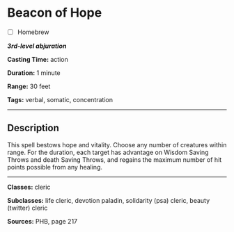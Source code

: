 # Beacon of Hope

- [ ] Homebrew

***3rd-level abjuration***

**Casting Time:** action

**Duration:** 1 minute

**Range:** 30 feet

**Tags:** verbal, somatic, concentration

---

## Description
This spell bestows hope and vitality.
Choose any number of creatures within range.
For the duration, each target has advantage on Wisdom Saving Throws and death Saving Throws, and regains the maximum number of hit points possible from any healing.

---

**Classes:** cleric

**Subclasses:** life cleric, devotion paladin, solidarity (psa) cleric, beauty (twitter) cleric

**Sources:** PHB, page 217
